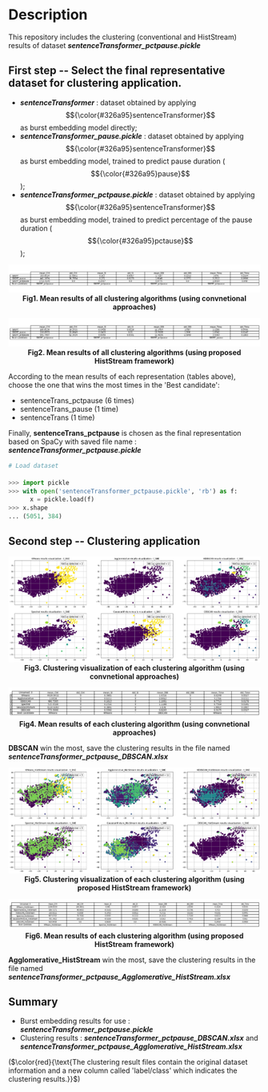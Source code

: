 # Description

This repository includes the clustering (conventional and HistStream) results of dataset **_sentenceTransformer_pctpause.pickle_**

## First step -- Select the final representative dataset for clustering application.

- **_sentenceTransformer_** : dataset obtained by applying $${\color{#326a95}sentenceTransformer}$$ as burst embedding model directly;
- **_sentenceTransformer_pause.pickle_** : dataset obtained by applying $${\color{#326a95}sentenceTransformer}$$ as burst embedding model, trained to predict pause duration ($${\color{#326a95}pause}$$);
- **_sentenceTransformer_pctpause.pickle_** : dataset obtained by applying $${\color{#326a95}sentenceTransformer}$$ as burst embedding model, trained to predict percentage of the pause duration ($${\color{#326a95}pctause}$$);

<p align="center">
  <img src="./ClusRes_images/conv_res.png" alt="conv_res.png">
  <br>
  <b>Fig1. Mean results of all clustering algorithms (using convnetional approaches)</b>
</p>

<p align="center">
  <img src="./ClusRes_images/hist_res.png" alt="hist_res.png">
  <br>
  <b>Fig2. Mean results of all clustering algorithms (using proposed HistStream framework)</b>
</p>

According to the mean results of each representation (tables above), choose the one that wins the most times in the 'Best candidate':

- sentenceTrans_pctpause (6 times)
- sentenceTrans_pause (1 time)
- sentenceTrans (1 time)

Finally, **sentenceTrans_pctpause** is chosen as the final representation based on SpaCy with saved file name : **_sentenceTransformer_pctpause.pickle_**

```python
# Load dataset 

>>> import pickle
>>> with open('sentenceTransformer_pctpause.pickle', 'rb') as f:
      x = pickle.load(f)
>>> x.shape
... (5051, 384)
```
## Second step -- Clustering application

<p align="center">
  <img src="./ClusRes_images/conv_visualization.png" alt="conv_visualization.png">
  <br>
  <b>Fig3. Clustering visualization of each clustering algorithm (using convnetional approaches)</b>
</p>

<p align="center">
  <img src="./ClusRes_images/conv_mean_Summary.png" alt="conv_mean_Summary.png">
  <br>
  <b>Fig4. Mean results of each clustering algorithm (using convnetional approaches)</b>
</p>

**DBSCAN** win the most, save the clustering results in the file named **_sentenceTransformer_pctpause_DBSCAN.xlsx_** 

<p align="center">
  <img src="./ClusRes_images/hist_visualization.png" alt="hist_visualization.png">
  <br>
  <b>Fig5. Clustering visualization of each clustering algorithm (using proposed HistStream framework)</b>
</p>

<p align="center">
  <img src="./ClusRes_images/hist_mean_Summary.png" alt="hist_mean_Summary.png">
  <br>
  <b>Fig6. Mean results of each clustering algorithm (using proposed HistStream framework)</b>
</p>

**Agglomerative_HistStream** win the most, save the clustering results in the file named **_sentenceTransformer_pctpause_Agglomerative_HistStream.xlsx_** 

## Summary

- Burst embedding results for use : **_sentenceTransformer_pctpause.pickle_**   
- Clustering results : **_sentenceTransformer_pctpause_DBSCAN.xlsx_** and **_sentenceTransformer_pctpause_Agglomerative_HistStream.xlsx_**

($\color{red}{\text{The clustering result files contain the original dataset information and a new column called 'label/class' which indicates the clustering results.}}$) 
